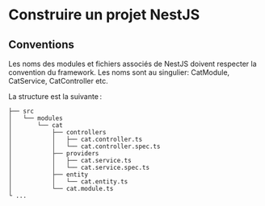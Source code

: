 # Construire un projet NestJS

## Conventions

Les noms des modules et fichiers associés de NestJS doivent respecter la convention du framework. Les noms sont au singulier: CatModule, CatService, CatController etc.

La structure est la suivante :

```
├── src
│   └── modules
│       └── cat
│           ├── controllers
│           │   ├── cat.controller.ts
│           │   └── cat.controller.spec.ts
│           ├── providers
│           │   ├── cat.service.ts
│           │   └── cat.service.spec.ts
│           ├── entity
│           │   └── cat.entity.ts
│           └── cat.module.ts
└ ...
```
